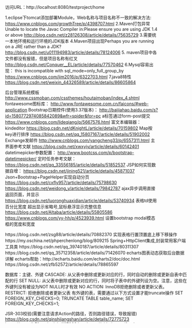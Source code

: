 访问URL：http://localhost:8080/testproject/home


1.eclipse下tomcat添加部署Module，Web名称与项目名称不一致的解决方法:
https://www.cnblogs.com/growthTree/p/4398707.html
2.Maven打包异常Unable to locate the Javac Compiler in:Please ensure you are using JDK 1.4 or above
http://blog.csdn.net/z28126308/article/details/75635729
3.需要统一本地环境和运行环境的JDK版本
4.Maven项目出现Perhaps you are running on a JRE rather than a JDK?
http://blog.csdn.net/u011194983/article/details/78124006
5. maven项目中各文件都没有报错，但是项目名称有红叉
http://blog.csdn.net/Conquer__EL/article/details/77570462
6.Mysql容易出现： this is incompatible with sql_mode=only_full_group_by
https://www.cnblogs.com/jim2016/p/6322703.html
7.java8特性
https://blog.csdn.net/weixin_44326589/article/details/86605864

后台管理系统模板
http://www.cssmoban.com/cssthemes/houtaimoban/index_4.shtml
fontawesome图标库：
http://www.fontawesome.com.cn/faicons/#web-application
Bootstrap日期控件(使用3.37版本)：
http://baijiahao.baidu.com/s?id=1580772974085842089&wfr=spider&for=pc
a标签通过form-post提交
https://www.cnblogs.com/lideqiang/p/5667576.html
富文本编辑器：kindeditor
https://blog.csdn.net/dKnightL/article/details/70159802
Map按key进行排序
https://blog.csdn.net/qq_15807167/article/details/51902002
Exchange发邮件
http://www.cnblogs.com/yangcheng33/p/6557311.html
主界面参考文献
https://blog.csdn.net/xwxyjy/article/details/60142401
datetimepicker参数配置：
http://www.bootcss.com/p/bootstrap-datetimepicker/
定时任务参考文献：
https://blog.csdn.net/qq_33556185/article/details/51852537
JSP如何实现数据自增：
https://blog.csdn.net/jining521/article/details/45871037
Json+Bootstrap+PageHelper实现自动分页
https://blog.csdn.net/cxfly957/article/details/75798630
https://blog.csdn.net/weidong_y/article/details/79842787
ajax异步调用直接返回页面，并显示
https://blog.csdn.net/luoronghuaxidian/article/details/53740934
表格td使用百分比宽度 超出显示省略号,鼠标悬浮显示完整信息
https://blog.csdn.net/Altaba/article/details/55805586
https://www.cnblogs.com/yy-hh/p/4523939.html
设置bootstrap modal模态框的宽度和宽度
<div class="modal-dialog" style="width:600px">
<!--  设置这个div的大小，超出部分显示滚动条 -->
<div id="selectTree" class="ztree" style="height:300px;overflow:auto; "> 
https://blog.csdn.net/zsg88/article/details/70882370
实现表格行置顶置底上移下移操作
https://my.oschina.net/phperchenlong/blog/809215
Spring+HttpClient集成,封装常用客户端工具类
https://blog.csdn.net/qq_39740187/article/details/80311307
https://blog.csdn.net/qq_35712358/article/details/71426070
echarts图表动态获取后台数据详解
echarts帮助：http://echarts.baidu.com/echarts2/doc/doc.html
https://blog.csdn.net/zfb52572/article/details/78865597

数据库：主键、外键
CASCADE: 从父表中删除或更新对应的行，同时自动的删除或更新自表中匹配的行
SET NULL: 从父表中删除或更新对应的行，同时将子表中的外键列设为空。注意，这些在外键列没有被设为NOT NULL时才有效
NO ACTION: InnoDB拒绝删除或者更新父表。
RESTRICT: 拒绝删除或者更新父表
有外键的表，需要通过以下方式设置才能truncate操作
SET FOREIGN_KEY_CHECKS=0;
TRUNCATE TABLE  table_name;
SET FOREIGN_KEY_CHECKS=1;

JSR-303校验(需要注意请求Action的路径，否则路径错误，导致报错)
https://blog.csdn.net/qinshijangshan/article/details/72775723
https://www.jb51.net/article/107008.htm
https://github.com/frank-neo/SSMall/blob/master/src/main/java/com/ssm/lishaoxiong/controller/GoodsController.java

自定义DNS
https://blog.csdn.net/u011734144/article/details/51464162
https://blog.csdn.net/rzleilei/article/details/19546903
https://github.com/alibaba/java-dns-cache-manipulator